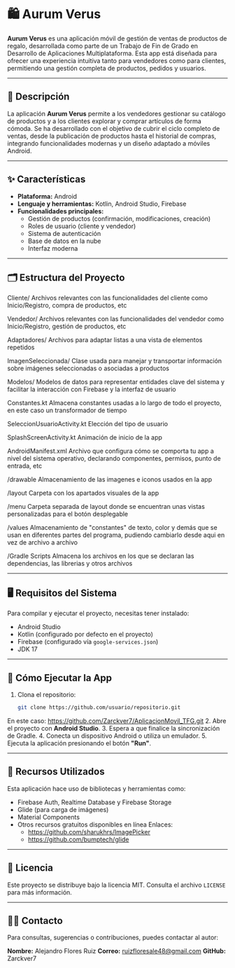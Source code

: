 # 🛍️ Aurum Verus

**Aurum Verus** es una aplicación móvil de gestión de ventas de productos de regalo, desarrollada como parte de un Trabajo de Fin de Grado en Desarrollo de Aplicaciones Multiplataforma. Esta app está diseñada para ofrecer una experiencia intuitiva tanto para vendedores como para clientes, permitiendo una gestión completa de productos, pedidos y usuarios.

---

## 📱 Descripción

La aplicación **Aurum Verus** permite a los vendedores gestionar su catálogo de productos y a los clientes explorar y comprar artículos de forma cómoda. Se ha desarrollado con el objetivo de cubrir el ciclo completo de ventas, desde la publicación de productos hasta el historial de compras, integrando funcionalidades modernas y un diseño adaptado a móviles Android.

---

## ✨ Características

- **Plataforma:** Android
- **Lenguaje y herramientas:** Kotlin, Android Studio, Firebase
- **Funcionalidades principales:**
  - Gestión de productos (confirmación, modificaciones, creación)
  - Roles de usuario (cliente y vendedor)
  - Sistema de autenticación
  - Base de datos en la nube
  - Interfaz moderna 

---

## 🗂️ Estructura del Proyecto


Cliente/
Archivos relevantes con las funcionalidades del cliente como Inicio/Registro, compra de productos, etc

Vendedor/
Archivos relevantes con las funcionalidades del vendedor como Inicio/Registro, gestión de productos, etc

Adaptadores/
Archivos para adaptar listas a una vista de elementos repetidos

ImagenSeleccionada/
Clase usada para manejar y transportar información sobre imágenes seleccionadas o asociadas a productos

Modelos/
Modelos de datos para representar entidades clave del sistema y facilitar la interacción con Firebase y la interfaz de usuario

Constantes.kt
Almacena constantes usadas a lo largo de todo el proyecto, en este caso un transformador de tiempo

SeleccionUsuarioActivity.kt
Elección del tipo de usuario

SplashScreenActivity.kt
Animación de inicio de la app

AndroidManifest.xml
Archivo que configura cómo se comporta tu app a nivel del sistema operativo, declarando componentes, permisos, punto de entrada, etc

/drawable
Almacenamiento de las imagenes e iconos usados en la app

/layout
Carpeta con los apartados visuales de la app

/menu
Carpeta separada de layout donde se encuentran unas vistas personalizadas para el botón desplegable

/values
Almacenamiento de "constantes" de texto, color y demás que se usan en diferentes partes del programa, pudiendo cambiarlo desde aqui en vez de archivo a archivo

/Gradle Scripts
Almacena los archivos en los que se declaran las dependencias, las librerias y otros archivos

---

## 🖥️ Requisitos del Sistema

Para compilar y ejecutar el proyecto, necesitas tener instalado:

- Android Studio 
- Kotlin (configurado por defecto en el proyecto)
- Firebase (configurado vía `google-services.json`)
- JDK 17

---

## 🚀 Cómo Ejecutar la App

1. Clona el repositorio:
   ```bash
   git clone https://github.com/usuario/repositorio.git
   ```
  En este caso: https://github.com/Zarckver7/AplicacionMovil_TFG.git
2. Abre el proyecto con **Android Studio**.
3. Espera a que finalice la sincronización de Gradle.
4. Conecta un dispositivo Android o utiliza un emulador.
5. Ejecuta la aplicación presionando el botón **"Run"**.

---

## 🧰 Recursos Utilizados

Esta aplicación hace uso de bibliotecas y herramientas como:

- Firebase Auth, Realtime Database y Firebase Storage
- Glide (para carga de imágenes)
- Material Components
- Otros recursos gratuitos disponibles en línea
Enlaces:
  - https://github.com/sharukhrs/ImagePicker
  - https://github.com/bumptech/glide

---

## 📜 Licencia

Este proyecto se distribuye bajo la licencia MIT. Consulta el archivo `LICENSE` para más información.

---

## 👨‍💻 Contacto

Para consultas, sugerencias o contribuciones, puedes contactar al autor:

**Nombre:** Alejandro Flores Ruiz
**Correo:** ruizfloresale48@gmail.com
**GitHub:** Zarckver7

